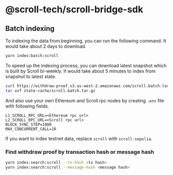 # @scroll-tech/scroll-bridge-sdk

## Batch indexing

To indexing the data from beginning, you can run the following command. It would take about 2 days to download.

```bash
yarn index:batch:scroll
```

To speed up the indexing process, you can download latest snapshot which is built by Scroll bi-weekly. It would take about 5 minutes to index from snapshot to latest state.

```bash
curl https://withdraw-proof.s3.us-west-2.amazonaws.com/scroll.batch.tar.gz
tar xvf state-cache/scroll.batch.tar.gz
```

And also use your own Ethereum and Scroll rpc nodes by creating `.env` file with following fields.

```
L1_SCROLL_RPC_URL=<Ethereum rpc url>
L2_SCROLL_RPC_URL=<Scroll rpc url>
BLOCK_SYNC_STEP=1000
MAX_CONCURRENT_CALL=10
```

If you want to index testnet data, replace `scroll` with `scroll-sepolia`.

### Find withdraw proof by transaction hash or message hash

```bash
yarn index:search:scroll --tx-hash <tx hash>
yarn index:search:scroll --message-hash <message hash>
```
